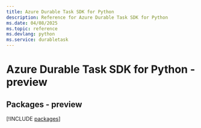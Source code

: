 ```yaml
---
title: Azure Durable Task SDK for Python
description: Reference for Azure Durable Task SDK for Python
ms.date: 04/08/2025
ms.topic: reference
ms.devlang: python
ms.service: durabletask
---
```

# Azure Durable Task SDK for Python - preview
## Packages - preview
[!INCLUDE [packages](durable-task-index.md)]